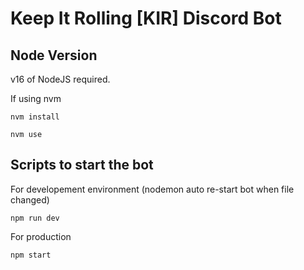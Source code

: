 # Keep It Rolling [KIR] Discord Bot

## Node Version

v16 of NodeJS required.

If using nvm 
```
nvm install
```
```
nvm use
```
## Scripts to start the bot
For developement environment (nodemon auto re-start bot when file changed)
```
npm run dev
```
For production
```
npm start
```
